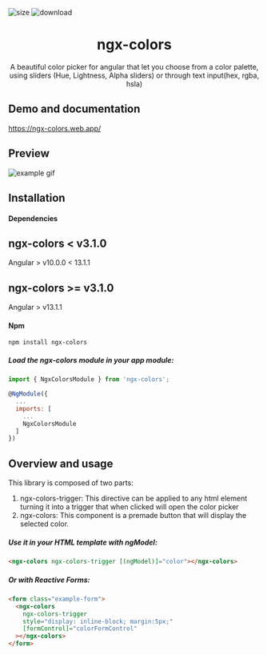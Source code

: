 ![size](https://img.shields.io/bundlephobia/min/ngx-colors?style=for-the-badge)
![download](https://img.shields.io/npm/dm/ngx-colors?style=for-the-badge)

<p align="center">
  <h1 align="center">ngx-colors</h1>
  <p align="center">A beautiful color picker for angular that let you choose from a 
color palette, using sliders (Hue, Lightness, Alpha sliders) or through text input(hex, rgba, hsla)

  </p>
</p>

## Demo and documentation

https://ngx-colors.web.app/

## Preview

![example gif](https://raw.githubusercontent.com/KroneCorylus/ngx-colors/master/projects/ngx-color-examples/src/assets/img/example-gif.gif)

## Installation

#### Dependencies

## ngx-colors < v3.1.0

Angular > v10.0.0 < 13.1.1

## ngx-colors >= v3.1.0

Angular > v13.1.1

#### Npm

```shell
npm install ngx-colors
```

##### Load the ngx-colors module in your app module:

```javascript
import { NgxColorsModule } from 'ngx-colors';

@NgModule({
  ...
  imports: [
    ...
    NgxColorsModule
  ]
})
```

## Overview and usage

This library is composed of two parts:

1. ngx-colors-trigger: This directive can be applied to any html element turning it into a trigger that when clicked will open the color picker
2. ngx-colors: This component is a premade button that will display the selected color.

##### Use it in your HTML template with ngModel:

```html
<ngx-colors ngx-colors-trigger [(ngModel)]="color"></ngx-colors>
```

##### Or with Reactive Forms:

```html
<form class="example-form">
  <ngx-colors
    ngx-colors-trigger
    style="display: inline-block; margin:5px;"
    [formControl]="colorFormControl"
  ></ngx-colors>
</form>
```
